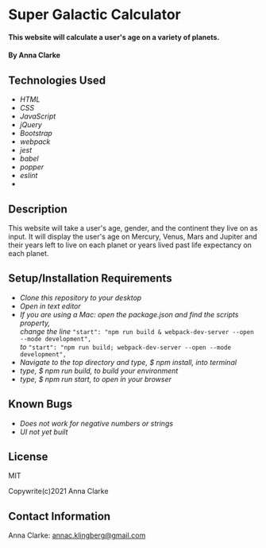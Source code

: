 # Super Galactic Calculator

#### This website will calculate a user's age on a variety of planets.

#### By Anna Clarke

## Technologies Used

* _HTML_
* _CSS_
* _JavaScript_
* _jQuery_
* _Bootstrap_
* _webpack_
* _jest_
* _babel_
* _popper_
* _eslint_
* 

## Description

This website will take a user's age, gender, and the continent they live on as input. It will display the user's age on Mercury, Venus, Mars and Jupiter and their years left to live on each planet or years lived past life expectancy on each planet.

## Setup/Installation Requirements

* _Clone this repository to your desktop_
* _Open in text editor_
* _If you are using a Mac: open the package.json and find the scripts property,_  
  _change the line_ `"start": "npm run build & webpack-dev-server --open --mode development",`  
  _to_ `"start": "npm run build; webpack-dev-server --open --mode development",`
* _Navigate to the top directory and type, $ npm install, into terminal_
* _type, $ npm run build, to build your environment_
* _type, $ npm run start, to open in your browser_

## Known Bugs

* _Does not work for negative numbers or strings_
* _UI not yet built_
## License

MIT

Copywrite(c)2021 Anna Clarke

## Contact Information

Anna Clarke: annac.klingberg@gmail.com